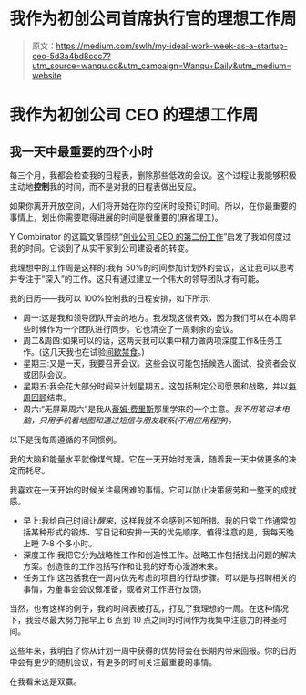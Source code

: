 # 我作为初创公司首席执行官的理想工作周

> 原文：<https://medium.com/swlh/my-ideal-work-week-as-a-startup-ceo-5d3a4bd8ccc7?utm_source=wanqu.co&utm_campaign=Wanqu+Daily&utm_medium=website>

# 我作为初创公司 CEO 的理想工作周

## 我一天中最重要的四个小时

每三个月，我都会检查我的日程表，删除那些低效的会议。这个过程让我能够积极主动地**控制**我的时间，而不是对我的日程表做出反应。

如果你离开开放空间，人们将开始在你的空闲时段预订时间。所以，在你最重要的事情上，划出你需要取得进展的时间是很重要的(麻省理工)。

Y Combinator 的这篇文章围绕“[创业公司 CEO 的第二份工作](https://blog.ycombinator.com/the-second-job-of-a-startup-ceo)”启发了我如何度过我的时间。它谈到了从实干家到公司建设者的转变。

我理想中的工作周是这样的:我有 50%的时间参加计划外的会议，这让我可以思考并专注于“深入”的工作。这只有通过建立一个伟大的领导团队才有可能。



我的日历——我可以 100%控制我的日程安排，如下所示:

*   周一:这是我和领导团队开会的地方。我发现这很有效，因为我们可以在本周早些时候作为一个团队进行同步。它也清空了一周剩余的会议。
*   周二&周四:如果可以的话，这两天我可以集中精力做两项深度工作&任务工作。(这几天我也在试验[间歇禁食](http://jamesclear.com/the-beginners-guide-to-intermittent-fasting)。)
*   星期三:又是一天，我要召开会议。这些会议可能包括候选人面试、投资者会议或团队会议。
*   星期五:我会花大部分时间来计划星期五。这包括制定公司愿景和战略，并以[每周回顾](/personal-growth/follow-this-4-step-routine-every-friday-4384cf4f0672#.pxgpdpv72)结束。
*   周六:“无屏幕周六”是我从[蒂姆·费里斯](http://tim.blog/2016/03/29/deloading-phase/)那里学来的一个主意。*我不用笔记本电脑，只用手机看地图和通过短信与朋友联系(不用应用程序)。*

以下是我每周遵循的不同惯例。

我的大脑和能量水平就像煤气罐。它在一天开始时充满，随着我一天中做更多的决定而耗尽。

我喜欢在一天开始的时候关注最困难的事情。它可以防止决策疲劳和一整天的成就感。

*   早上:我给自己时间让*醒来*，这样我就不会感到不知所措。我的日常工作通常包括某种形式的锻炼、写日记和安排一天的优先顺序。值得注意的是，我每天晚上睡 7-8 个多小时。
*   深度工作:我把它分为战略性工作和创造性工作。战略工作包括找出问题的解决方案。创造性的工作包括写作和让我的好奇心漫游未来。
*   任务工作:这包括我在一周内优先考虑的项目的行动步骤。可以是与招聘相关的事情，为董事会会议做准备，或者对工作进行反馈。

当然，也有这样的例子，我的时间表被打乱，打乱了我理想的一周。在这种情况下，我会尽最大努力把早上 6 点到 10 点之间的时间作为我集中注意力的神圣时间。

这些年来，我明白了你从计划一周中获得的优势将会在长期内带来回报。你的日历中会有更少的随机会议，有更多的时间关注最重要的事情。

在我看来这是双赢。


